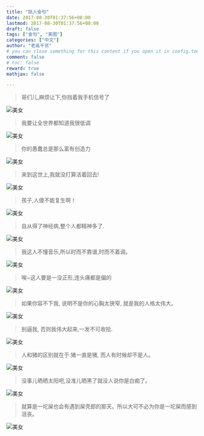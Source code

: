 ```yaml
---
title: "损人金句"
date: 2017-08-30T01:37:56+08:00
lastmod: 2017-08-30T01:37:56+08:00
draft: false
tags: ["金句", "美图"]
categories: ["中文"]
author: "老高干货"
# you can close something for this content if you open it in config.toml.
comment: false
# toc: false
reward: true
mathjax: false

---
```


>哥们儿,麻烦让下,你挡着我手机信号了

![美女](/./img/0GsXdzGrJ9E.jpeg "0GsXdzGrJ9E.jpeg")

>我要让全世界都知道我很低调

![美女](/./img/i_000lTHVY.jpg "i_000lTHVY.jpg" )

>你的愚蠢总是那么富有创造力

![美女](/./img/i_000lVmkN.jpg "i_000lVmkN.jpg" )

>来到这世上,我就没打算活着回去!

![美女](/./img/i_000lWHcB.jpg "i_000lWHcB.jpg" )

>孩子,人傻不能复生啊！

![美女](/./img/i_000lWiFg.jpg "i_000lWiFg.jpg" )

>自从得了神经病,整个人都精神多了.

![美女](/./img/i_000lWrwz.jpg "i_000lWrwz.jpg" )

>我这人不懂音乐,所以时而不靠谱,时而不着调。

![美女](/./img/i_000lX9fp.jpg "i_000lX9fp.jpg" )

>唉~这人要是一没正形,连头痛都是偏的

![美女](/./img/0GsXop5SHVg.jpeg "0GsXop5SHVg.jpeg" )

>如果你容不下我, 说明不是你的心胸太狭窄, 就是我的人格太伟大。

![美女](/./img/i_000lTK9j.jpg "i_000lTK9j.jpg" )

>别逼我, 否则我伟大起来,一发不可收拾.

![美女](/./img/i_000lVrum.jpg "i_000lVrum.jpg" )

>人和猪的区别就在于:猪一直是猪, 而人有时候却不是人。

![美女](/./img/i_000lWhMx.jpg "i_000lWhMx.jpg" )

>没事儿晒晒太阳吧,没准儿晒黑了就没人说你是白痴了。

![美女](/./img/i_000lWj8P.jpg "i_000lWj8P.jpg")

>就算是一坨屎也会有遇到屎壳郎的那天。所以大可不必为你是一坨屎而感到沮丧。

![美女](/./img/i_000lWtiR.jpg "i_000lWtiR.jpg")